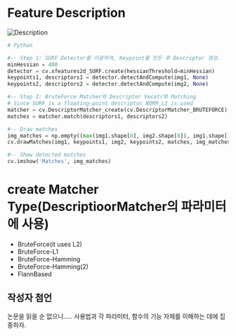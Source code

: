 # Feature Description

![Description](https://docs.opencv.org/3.4/Feature_Description_BruteForce_Result.jpg)   

```python
# Python

#-- Step 1: SURF Detector를 이용하여, Keypoint를 만든 후 Descriptor 생성.
minHessian = 400
detector = cv.xfeatures2d_SURF.create(hessianThreshold=minHessian)
keypoints1, descriptors1 = detector.detectAndCompute(img1, None)
keypoints2, descriptors2 = detector.detectAndCompute(img2, None)

#-- Step 2: BruteForce Matcher와 Descriptor Vecotr와 Matching
# Since SURF is a floating-point descriptor NORM_L2 is used
matcher = cv.DescriptorMatcher_create(cv.DescriptorMatcher_BRUTEFORCE)
matches = matcher.match(descriptors1, descriptors2)

#-- Draw matches
img_matches = np.empty((max(img1.shape[0], img2.shape[0]), img1.shape[1]+img2.shape[1], 3), dtype=np.uint8)
cv.drawMatches(img1, keypoints1, img2, keypoints2, matches, img_matches)

#-- Show detected matches
cv.imshow('Matches', img_matches)

```

# create Matcher Type(DescriptioorMatcher의 파라미터에 사용)

* BruteForce(it uses L2)
* BruteForce-L1
* BruteForce-Hamming
* BruteForce-Hamming(2)
* FlannBased


## 작성자 첨언
논문을 읽을 순 없으니..... 사용법과 각 파라미터, 함수의 기능 자체를 이해하는 데에 집중하자.
